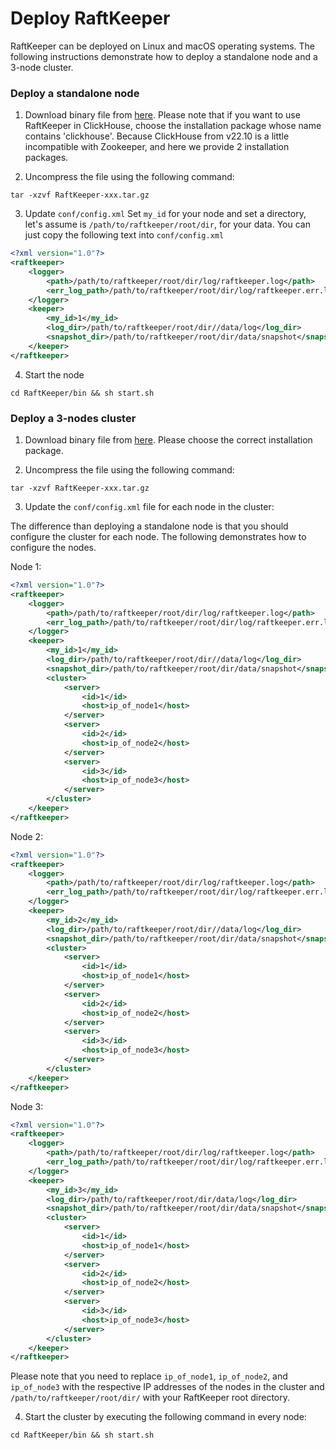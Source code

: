 # Deploy RaftKeeper

RaftKeeper can be deployed on Linux and macOS operating systems. The following instructions 
demonstrate how to deploy a standalone node and a 3-node cluster.

### Deploy a standalone node

1. Download binary file from [here](https://github.com/JDRaftKeeper/RaftKeeper/releases).
Please note that if you want to use RaftKeeper in ClickHouse, choose the installation package whose name contains 'clickhouse'.
Because ClickHouse from v22.10 is a little incompatible with Zookeeper, and here we provide 2 installation packages.

2. Uncompress the file using the following command:
```
tar -xzvf RaftKeeper-xxx.tar.gz
```

3. Update `conf/config.xml`
Set `my_id` for your node and set a directory, let's assume is `/path/to/raftkeeper/root/dir`, for your data.
You can just copy the following text into `conf/config.xml`

```xml
<?xml version="1.0"?>
<raftkeeper>
    <logger>
        <path>/path/to/raftkeeper/root/dir/log/raftkeeper.log</path>
        <err_log_path>/path/to/raftkeeper/root/dir/log/raftkeeper.err.log</err_log_path>
    </logger>
    <keeper>
        <my_id>1</my_id>
        <log_dir>/path/to/raftkeeper/root/dir//data/log</log_dir>
        <snapshot_dir>/path/to/raftkeeper/root/dir/data/snapshot</snapshot_dir>
    </keeper>
</raftkeeper>
```

4. Start the node
```
cd RaftKeeper/bin && sh start.sh
```

### Deploy a 3-nodes cluster

1. Download binary file from [here](https://github.com/JDRaftKeeper/RaftKeeper/releases).
Please choose the correct installation package.

2. Uncompress the file using the following command:
```
tar -xzvf RaftKeeper-xxx.tar.gz
```

3. Update the `conf/config.xml` file for each node in the cluster:

The difference than deploying a standalone node is that you should configure the cluster for each node.
The following demonstrates how to configure the nodes.

Node 1:
```xml
<?xml version="1.0"?>
<raftkeeper>
    <logger>
        <path>/path/to/raftkeeper/root/dir/log/raftkeeper.log</path>
        <err_log_path>/path/to/raftkeeper/root/dir/log/raftkeeper.err.log</err_log_path>
    </logger>
    <keeper>
        <my_id>1</my_id>
        <log_dir>/path/to/raftkeeper/root/dir//data/log</log_dir>
        <snapshot_dir>/path/to/raftkeeper/root/dir/data/snapshot</snapshot_dir>
        <cluster>
            <server>
                <id>1</id>
                <host>ip_of_node1</host>
            </server>
            <server>
                <id>2</id>
                <host>ip_of_node2</host>
            </server>
            <server>
                <id>3</id>
                <host>ip_of_node3</host>
            </server>
        </cluster>
    </keeper>
</raftkeeper>
```

Node 2:
```xml
<?xml version="1.0"?>
<raftkeeper>
    <logger>
        <path>/path/to/raftkeeper/root/dir/log/raftkeeper.log</path>
        <err_log_path>/path/to/raftkeeper/root/dir/log/raftkeeper.err.log</err_log_path>
    </logger>
    <keeper>
        <my_id>2</my_id>
        <log_dir>/path/to/raftkeeper/root/dir//data/log</log_dir>
        <snapshot_dir>/path/to/raftkeeper/root/dir/data/snapshot</snapshot_dir>
        <cluster>
            <server>
                <id>1</id>
                <host>ip_of_node1</host>
            </server>
            <server>
                <id>2</id>
                <host>ip_of_node2</host>
            </server>
            <server>
                <id>3</id>
                <host>ip_of_node3</host>
            </server>
        </cluster>
    </keeper>
</raftkeeper>
```

Node 3:
```xml
<?xml version="1.0"?>
<raftkeeper>
    <logger>
        <path>/path/to/raftkeeper/root/dir/log/raftkeeper.log</path>
        <err_log_path>/path/to/raftkeeper/root/dir/log/raftkeeper.err.log</err_log_path>
    </logger>
    <keeper>
        <my_id>3</my_id>
        <log_dir>/path/to/raftkeeper/root/dir/data/log</log_dir>
        <snapshot_dir>/path/to/raftkeeper/root/dir/data/snapshot</snapshot_dir>
        <cluster>
            <server>
                <id>1</id>
                <host>ip_of_node1</host>
            </server>
            <server>
                <id>2</id>
                <host>ip_of_node2</host>
            </server>
            <server>
                <id>3</id>
                <host>ip_of_node3</host>
            </server>
        </cluster>
    </keeper>
</raftkeeper>
```
Please note that you need to replace `ip_of_node1`, `ip_of_node2`, and `ip_of_node3` with the respective IP addresses of the nodes in the cluster
and `/path/to/raftkeeper/root/dir/` with your RaftKeeper root directory.


4. Start the cluster by executing the following command in every node:
```
cd RaftKeeper/bin && sh start.sh
```
